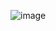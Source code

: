 ![image](https://user-images.githubusercontent.com/88390140/173245266-7450da77-7749-4876-94e8-3ef7558122fb.png)


